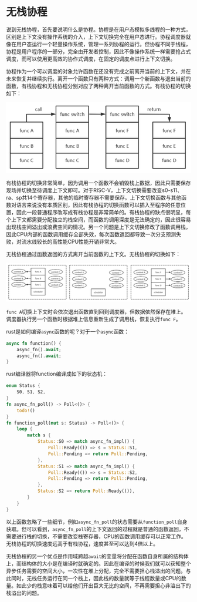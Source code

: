 # 无栈协程

说到无栈协程，首先要说明什么是协程。协程是在用户态模拟多线程的一种方式，区别是上下文没有操作系统的介入，上下文切换完全在用户态进行。协程调度器就像在用户态运行一个轻量操作系统，管理一系列协程的运行。但协程不同于线程，协程是用户程序的一部分，完全由开发者控制，因此不像操作系统一样需要抢占式调度，而可以使用更高效的协作式调度，在固定的调度点进行上下文切换。

协程作为一个可以调度的对象允许函数在还没有完成之前离开当前的上下文，并在未来恢复并继续执行。离开一个函数只有两种方式：调用一个新函数与退出当前的函数，有栈协程和无栈协程分别对应了两种离开当前函数的方式。有栈协程的切换如下：

![image-20220527211023880](pic/无栈协程-有栈切换.png)

有栈协程的切换非常简单，因为调用一个函数不会销毁栈上数据，因此只需要保存现场并切换至待调度上下文即可。对于RISC-V，上下文切换需要改变s0-s11、ra、sp共14个寄存器，其他的临时寄存器不需要保存。上下文切换函数与其他函数对语言来说没有本质区别，因此有栈协程的切换函数可以插入至程序的任意位置，因此一段普通程序改写成有栈协程是非常简单的。有栈协程的缺点很明显，每个上下文都需要分配独立的栈空间，而函数的调用深度是无法确定的，因此很容易出现栈空间溢出或浪费空间的情况。另一个问题是上下文切换修改了函数调用栈，因此CPU内部的函数调用缓存全部失效，每次函数返回都导致一次分支预测失败，对流水线较长的高性能CPU性能开销非常大。

无栈协程通过函数返回的方式离开当前函数的上下文。无栈协程的切换如下：

![image-20220527211750325](pic/无栈协程-无栈切换.png)

`func A`切换上下文时会依次退出函数直到回到调度器，但数据依然保存在堆上。调度器执行另一个函数时根据堆上信息重新生成了调用栈，恢复执行`func F`。

rust是如何编译`async`函数的呢？对于一个`async`函数：

```rust
async fn function() {
    async_fn().await;
    async_fn().await;
}
```

rust编译器将function编译成如下的状态机：

```rust
enum Status {
    S0, S1, S2,
}
fn async_fn_poll() -> Poll<()> {
    todo!()
}
fn function_poll(mut s: Status) -> Poll<()> {
    loop {
        match s {
            Status::S0 => match async_fn_impl() {
                Poll::Ready(()) => s = Status::S1,
                Poll::Pending => return Poll::Pending,
            },
            Status::S1 => match async_fn_impl() {
                Poll::Ready(()) => s = Status::S2,
                Poll::Pending => return Poll::Pending,
            },
            Status::S2 => return Poll::Ready(()),
        }
    }
}
```

以上函数忽略了一些细节，例如`async_fn_poll`的状态需要从`function_poll`自身获取。但可以看到，`async_fn_poll`的上下文返回的过程就是普通的函数返回，不需要进行栈的切换，不需要改变栈寄存器，CPU的函数调用缓存可以正常工作。无栈协程的切换速度远高于有栈协程，速度甚至可以达到4倍以上。

无栈协程的另一个优点是作用域跨越`await`的变量将分配在函数自身所属的结构体上，而结构体的大小是在编译时就确定的。因此在编译的时候我们就可以获知整个异步任务需要的空间大小，一次性在堆上分配，完全不需要担心栈溢出的问题。与此同时，无栈任务运行在同一个栈上，因此栈的数量就等于线程数量或CPU的数量。如此少的栈意味着可以给他们开出巨大无比的空间，不再需要担心非溢出下的栈溢出的问题。
